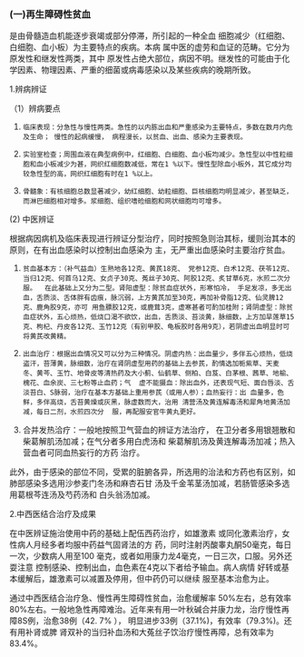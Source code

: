 ###   (一)再生障碍性贫血 

 是由骨髓造血机能逐步衰竭或部分停滞，所引起的一种全血  细胞减少（红细胞、白细胞、血小板）为主要特点的疾病。本病 属中医的虚劳和血证的范畴。它分为原发性和继发性两类，其中 原发性占绝大部位，病因不明。继发性的可能由于化学因素、物理因素、严重的细菌或病毒感染以及某些疾病的晚期所致。  

  1.辨病辨证

（1）辨病要点 

 1)     临床表现：分急性与慢性两类。急性的以内胨出血和严重感染为主要特点，多数在数月内危及生命； 慢性的起病缓慢， 病程漫长，以贫血、出血、感染为主要表现。         

2)     实验室检查；周围血液在典型病例中，红细胞、白细胞、血小板均减少。急性型以中性粒细胞和血小板减少为甚，网织红细胞数减低，常在1 %以下。慢性型除血小板外，其它成分均较急性型的高，网织红细胞有时在1 %以上。 

 3)     骨髓象：有核细胞总数显著减少，幼红细胞、幼粒细胞、巨核细胞均明显减少，甚至缺乏，而淋巴细胞相对增多。浆细胞、组织嗜硷细胞和网状细胞均可增多。

  (2)      中医辨证  

根据病因病机及临床表现进行辨证分型治疗，同时按照急则治其标，缓则治其本的原则，在有出血感染时以控制出血感染为 主，无严重出血感染时主要治疗贫血。

  1)     贫血基本方：（补气益血）生熟地各12克、黄芪18克、 党参12克、白术12克、茯苓12克、当归12克、何首乌12克、女贞子30克、菟丝子30克、阿胶12克、炙甘草6克，水煎二次分服。  在此基础上又分为二型。肾阳虚型：除贫血症状外，形寒怕冷， 手足发凉，多无出血，舌质淡、舌体胖有齿痕，脉沉弱，上方黄芪加至30克，再加补骨脂12克、仙灵脾12克、鹿角胶9克，亦可 用鱼膘胶12克，或鹿茸3克，虚寒甚者可酌加桂附；肾阴虚型：除贫血症状外，五心烦热，低烧口渴不欲饮，出血，舌质淡、苔淡黄，脉细数，上方加旱莲草15克、枸杞、丹皮各12克、玉竹12克（有别甲胶、龟板胶时各用9克），若阴虚出血明显时可将黄芪改黄精。

  2)     出血治疗：根据出血情况又可以分为三种情况。阴虚内热：出血量少，多伴五心烦热，低烧盗汗，苔薄黄，脉细数，治疗在肾阴虚型用药的基础上去参芪，酌情选加栀紫草、天麦 冬、黄芩、玉竹、地骨皮等清热药及大小蓟、仙鹤草、侧柏、白芨、白茅根、茜草、地榆、槐花、血余炭、三七粉等止血药；气  虚不能摄血：除出血外，还表现气短、面白唇淡、舌淡苔白、S脉弱，治疗在基本方基础上重用参芪（或用人参）；血热妄行：出 血量多，色鲜，多伴高烧，舌苔黄燥或灰黑，脉虚数而大，治用 清营汤及黄连解毒汤和犀角地黄汤加减，每日二剂，水煎四次分  服，再配服安官牛黄丸更好。

  3)    合并发热洽疗：一般地按照卫气营血的辨证方法治疗，  在卫分者多用银翘散和柴葛解肌汤加减；在气分者多用白虎汤和 柴葛解肌汤及黄连解毒汤加减；热入营血者可同血热妄行的方药 治疗。

 此外，由于感染的部位不同，受累的脏腑各异，所选用的治法和方药也有区别，如肺部感染多选用沙参麦门冬汤和麻杏石甘 汤及千金苇茎汤加减，若肠管感染多选用葛根芩连汤及芍药汤和 白头翁汤加减。

  2.中西医结合治疗及成果  

在中医辨证施治使用中药的基础上配伍西药治疗，如雄激素  或同化激素治疗，女性病人月经多者均服中药益气固肾法的方 药，同时注射丙酸睾丸酮50毫克，每日一次，少数病人用至100 毫克，或者如用康力龙4毫克，一日三次，口服。另外还耍注意 控制感染、控制出血，血色素在4克以下者给予输血。病人病情 好转或基本缓解后，雄激素可以减置及停用，但中药仍可以继续  服至基本治愈为止。 

 通过中西医结合治疗急、慢性再生障碍性贫血，治愈缓解率  50%左右，总有效率80%左右。一般地急性再障难治。近年来有用一叶秋碱合并康力龙，治疗慢性再障8S例，治愈38例（42. 7%  ）， 明显进步33例（37.1%)，有效率（79.3%)。还有用补肾或脾 肾双补的当归补血汤和大菟丝子饮治疗慢性再障，总有效率为83.4%。
